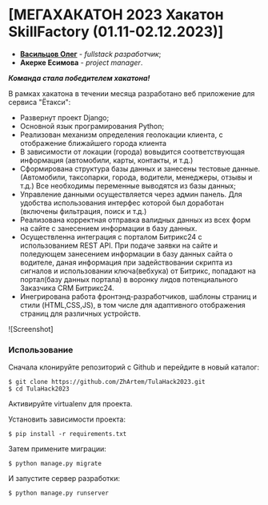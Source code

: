# [МЕГАХАКАТОН 2023 Хакатон SkillFactory (01.11-02.12.2023)]

- __[Васильцов Олег](https://github.com/BYKEFAL)__ - _fullstack разработчик_;
- __Акерке Есимова__ - _project manager_.

___Команда стала победителем хакатона!___ 

В рамках хакатона в течении месяца разработано веб приложение для сервиса "Ётакси":
- Развернут проект Django;
- Основной язык програмирования Python;
- Реализован механизм определения геолокации клиента, с отображение ближайшего города клиента
- В зависимости от локации (города) вовыдится соответствующая информация (автомобили, карты, контакты, и т.д.)
- Сформирована структура базы данных и занесены тестовые данные. (Автомобили, таксопарки, города, водители, менеджеры, отзывы и т.д.) Все необходимы переменные выводятся из базы данных;
- Управление данными осуществляется через админ панель. Для удобства использования интерфес которой был доработан (включены фильтрация, поиск и т.д.)
- Реализована корректная отправка валидных данных из всех форм на сайте с занесением информации в базу данных.
-  Осуществленна интеграция с порталом Битрикс24 с использованием REST API. При подаче заявки на сайте и поледующем занесением информации в базу данных сайта о водителе, даная информация при задействовании скрипта из сигналов и использовании ключа(вебхука) от Битрикс, попадают на портал(базу данных портала) в воронку лидов потенциального Заказчика CRM Битрикс24.
- Инегрирована работа фронтэнд-разработчиков, шаблоны страниц и стили (HTML,CSS,JS), в том  числе для адаптивного отображения страниц для различных устройств.

![Screenshot]

### Использование

Сначала клонируйте репозиторий с Github и перейдите в новый каталог:

    $ git clone https://github.com/ZhArtem/TulaHack2023.git
    $ cd TulaHack2023
    
Активируйте virtualenv для проекта.

Установить зависимости проекта:

    $ pip install -r requirements.txt
    
    
Затем примените миграции:

    $ python manage.py migrate
    

И запустите сервер разработки:

    $ python manage.py runserver
